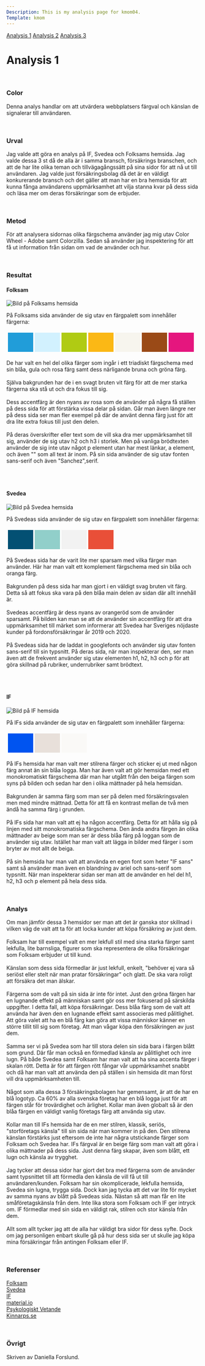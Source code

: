 ```yaml
---
Description: This is my analysis page for kmom04.
Template: kmom
---
```


<div class="kmom-nav kmom menu" id="my-nav">
<a href="javascript:void(0);" class="iconen" onclick="kmomNavbar()">
    <i class="fa fa-bars farg"></i>
</a>
<a href="01_colors">Analysis 1</a>
<a href="02_load">Analysis 2</a>
<a href="03_design_principles">Analysis 3</a>
</div>

<div class="kmom">
<h1>Analysis 1</h1>
<br>
<h3>Color</h3>
<p>
Denna analys handlar om att utvärdera webbplatsers färgval och känslan de signalerar till användaren.
</p>
<br>
<h3>Urval</h3>
<p>
Jag valde att göra en analys på IF, Svedea och Folksams hemsida. Jag valde dessa 3 st då de alla är i samma bransch, försäkrings branschen, och att de har lite olika teman och tillvägagångssätt på sina sidor för att nå ut till användaren.
Jag valde just försäkringsbolag då det är en väldigt konkurerande bransch och det gäller att man har en bra hemsida för att kunna fånga användarens uppmärksamhet att vilja stanna kvar på dess sida och läsa mer om deras försäkringar som de erbjuder.
</p>
<br>
<h3>Metod</h3>
<p>
För att analysera sidornas olika färgschema använder jag mig utav Color Wheel - Adobe samt Colorzilla. 
Sedan så använder jag inspektering för att få ut information från sidan om vad de använder och hur.
</p>
<br>
<h3>Resultat</h3>

<h4>Folksam</h4>

<img src="../assets/img/analysis/folksam.jpg" class="?" alt="Bild på Folksams hemsida"><br>
<p>
På Folksams sida använder de sig utav en färgpalett som innehåller färgerna:
</p>
<table style="border-spacing: 4px; border-collapse: separate">
<tr>
<td style="height: 50px; width: 50px; background-color: #219DD9">
<td style="height: 50px; width: 50px; background-color: #D2F1FE">
<td style="height: 50px; width: 50px; background-color: #B0CB13">
<td style="height: 50px; width: 50px; background-color: #FBB815">
<td style="height: 50px; width: 50px; background-color: #F7F5EE">
<td style="height: 50px; width: 50px; background-color: #9A4A17">
<td style="height: 50px; width: 50px; background-color: #E5167E">
</tr>
</table>
<p>
De har valt en hel del olika färger som ingår i ett triadiskt färgschema med sin blåa, gula och rosa färg samt dess närligande bruna och gröna färg. 
<br><br>
Själva bakgrunden har de i en svagt bruten vit färg för att de mer starka färgerna ska stå ut och dra fokus till sig.
<br><br>
Dess accentfärg är den nyans av rosa som de använder på några få ställen på dess sida för att förstärka vissa delar på sidan. Går man även längre ner på dess sida ser man fler exempel på där de använt denna färg just för att dra lite extra fokus till just den delen.
<br><br>
På deras överskrifter eller text som de vill ska dra mer uppmärksamhet till sig, använder de sig utav h2 och h3 i storlek. Men på vanliga brödtexten använder de sig inte utav något p element utan har mest länkar, a element, och även "" som all text är inom. På sin sida använder de sig utav fonten sans-serif och även "Sanchez",serif.
</p>
<br><br>
<h4>Svedea</h4>

<img src="../assets/img/analysis/svedea.jpg" class="?" alt="Bild på Svedea hemsida"><br>
<p>
På Svedeas sida använder de sig utav en färgpalett som innehåller färgerna:
</p>
<table style="border-spacing: 4px; border-collapse: separate">
<tr>
<td style="height: 50px; width: 50px; background-color: #035073">
<td style="height: 50px; width: 50px; background-color: #91CFCA">
<td style="height: 50px; width: 50px; background-color: #F2F2F2">
<td style="height: 50px; width: 50px; background-color: #E94F38">
</tr>
</table>
<p>
På Svedeas sida har de varit lite mer sparsam med vilka färger man använder. Här har man valt ett komplement färgschema med sin blåa och oranga färg.
<br><br>
Bakgrunden på dess sida har man gjort i en väldigt svag bruten vit färg. Detta så att fokus ska vara på den blåa main delen av sidan där allt innehåll är.
<br><br>
Svedeas accentfärg är dess nyans av orangeröd som de använder sparsamt. På bilden kan man se att de använder sin accentfärg för att dra uppmärksamhet till märket som informerar att Svedea har Sveriges nöjdaste kunder på fordonsförsäkringar år 2019 och 2020.
<br><br>
På Svedeas sida har de laddat in googlefonts och använder sig utav fonten sans-serif till sin typsnitt. På deras sida, när man inspekterar den, ser man även att de frekvent använder sig utav elementen h1, h2, h3 och p för att göra skillnad
på rubriker, underrubriker samt brödtext.
</p>
<br><br>
<h4>IF</h4>

<img src="../assets/img/analysis/if.jpg" class="?" alt="Bild på IF hemsida"><br>
<p>
På IFs sida använder de sig utav en färgpalett som innehåller färgerna:
</p>
<table style="border-spacing: 4px; border-collapse: separate">
<tr>
<td style="height: 50px; width: 50px; background-color: #0054F0">
<td style="height: 50px; width: 50px; background-color: #E8E0DA">
<td style="height: 50px; width: 50px; background-color: #FAF9F7">
</tr>
</table>
<p>
På IFs hemsida har man valt mer stilrena färger och sticker ej ut med någon färg annat än sin blåa logga. Man har även valt att gör hemsidan med ett monokromatiskt färgschema där man har utgått från den beiga färgen som syns på bilden och sedan har den i olika mättnader på hela hemsidan.
<br><br>
Bakgrunden är samma färg som man ser på delen med försäkringsvalen men med mindre mättnad. Detta för att få en kontrast mellan de två men ändå ha samma färg i grunden.
<br><br>
På IFs sida har man valt att ej ha någon accentfärg. Detta för att hålla sig på linjen med sitt monokromatiska färgschema. Den ända andra färgen än olika mättnader av beige som man ser är dess blåa färg på loggan som de använder sig utav.
Istället har man valt att lägga in bilder med färger i som bryter av mot allt de beiga.
<br><br>
På sin hemsida har man valt att använda en egen font som heter "IF sans" samt så använder man även en blandning av ariel och sans-serif som typsnitt. När man inspekterar sidan ser man att de använder en hel del h1, h2, h3 och p element på hela dess sida.
</p>
<br>
<h3>Analys</h3>
<p>
Om man jämför dessa 3 hemsidor ser man att det är ganska stor skillnad i vilken väg de valt att ta för att locka kunder att köpa försäkring av just dem.
<br><br>
Folksam har till exempel valt en mer lekfull stil med sina starka färger samt lekfulla, lite barnsliga, figurer som ska representera de olika försäkringar som Folksam erbjuder ut till kund.
<br><br>
Känslan som dess sida förmedlar är just lekfull, enkelt, "behöver ej vara så seriöst eller stelt när man pratar försäkringar" och glatt. De ska vara roligt att försäkra det man älskar. 
<br><br>
Färgerna som de valt på sin sida är inte för intet. Just den gröna färgen har en lugnande effekt på människan samt gör oss mer fokuserad på särskilda uppgifter. I detta fall, att köpa försäkringar. Dess blåa färg som de valt att använda har även den en lugnande effekt samt associeras med pålitlighet. Att göra valet att ha en blå färg kan göra att vissa människor känner en större tillit till sig som företag. Att man vågar köpa den försäkringen av just dem.
<br><br>
Samma ser vi på Svedea som har till stora delen sin sida bara i färgen blått som grund. Där får man också en förmedlad känsla av pålitlighet och inre lugn. På både Svedea samt Folksam har man valt att ha sina accenta färger i skalan rött. Detta är för att färgen rött fångar vår uppmärksamhet snabbt och då har man valt att använda den på ställen i sin hemsida dit man först vill dra uppmärksamheten till.
<br><br>
Något som alla dessa 3 försäkringsbolagen har gemensamt, är att de har en blå logotyp. Ca 60% av alla svenska företag har en blå logga just för att färgen står för trovärdighet och ärlighet. Kollar man även globalt så är den blåa färgen en väldigt vanlig företags färg att använda sig utav.
<br><br>
Kollar man till IFs hemsida har de en mer stilren, klassik, seriös, "storföretags känsla" till sin sida när man kommer in på den. Den stilrena känslan förstärks just eftersom de inte har några utstickande färger som Folksam och Svedea har.
IFs färgval är en beige färg som man valt att göra i olika mättnader på dess sida. Just denna färg skapar, även som blått, ett lugn och känsla av trygghet. 
<br><br>
Jag tycker att dessa sidor har gjort det bra med färgerna som de använder samt typsnittet till att förmedla den känsla de vill få ut till användaren/kunden. Folksam har sin okomplicerade, lekfulla hemsida, Svedea sin lugna, trygga sida. Dock kan jag tycka att det var lite för mycket av samma nyans av blått på Svedeas sida. Nästan så att man får en lite småföretagskänsla från dem. Inte lika stora som Folksam och IF ger intryck om. IF förmedlar med sin sida en väldigt rak, stilren och stor känsla från dem.
<br><br>
Allt som allt tycker jag att de alla har väldigt bra sidor för dess syfte. Dock om jag personligen enbart skulle gå på hur dess sida ser ut skulle jag köpa mina försäkringar från antingen Folksam eller IF.
</p>
<br>
<h3>Referenser</h3>
<p>
<a href="https://www.folksam.se/">Folksam</a>
<br>
<a href="https://www.svedea.se/">Svedea</a>
<br>
<a href="https://www.if.se/privat">IF</a>
<br>
<a href="https://material.io/design/color/the-color-system.html#color-usage-and-palettes">material.io</a>
<br>
<a href="http://www.psykologisktvetande.se/farger.html">Psykologiskt Vetande</a>
<br>
<a href="https://www.kinnarps.se/kunskap/different-colours-affect-us-in-different-ways/">Kinnarps.se</a>
</p>
<br>
<h3>Övrigt</h3>
<p>
Skriven av Daniella Forslund.
</p>
</div>
